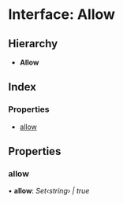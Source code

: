 
# Interface: Allow

## Hierarchy

* **Allow**

## Index

### Properties

* [allow](_address_3_2_0_index_d_.domain.tlds.allow.md#allow)

## Properties

###  allow

• **allow**: *Set‹string› | true*
